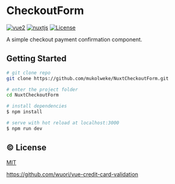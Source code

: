 # CheckoutForm
[![vue2](https://img.shields.io/badge/vue-2.x-brightgreen.svg)](https://vuejs.org/)
[![nuxtjs](https://img.shields.io/badge/vue-nuxt-success)](https://img.shields.io/badge/vue-nuxt-success)
<a href="https://www.npmjs.com/package/nuxt"><img src="https://badgen.net/npm/license/nuxt" alt="License"></a>

A simple checkout payment confirmation component.

## Getting Started

```bash
# git clone repo
git clone https://github.com/mukolweke/NuxtCheckoutForm.git

# enter the project folder
cd NuxtCheckoutForm

# install dependencies
$ npm install

# serve with hot reload at localhost:3000
$ npm run dev
```

## :copyright: License

[MIT](http://opensource.org/licenses/MIT)

https://github.com/wuori/vue-credit-card-validation